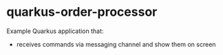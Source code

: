 # quarkus-order-processor

Example Quarkus application that:

* receives commands via messaging channel and show them on screen
